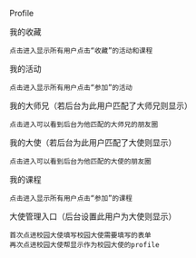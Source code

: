 Profile

我的收藏

```
点击进入显示所有用户点击“收藏”的活动和课程
```

我的活动

```
点击进入显示所有用户点击“参加”的活动
```

我的大师兄（若后台为此用户匹配了大师兄则显示）

```
点击进入可以看到后台为他匹配的大师兄的朋友圈
```

我的大使（若后台为此用户匹配了大使则显示）

```
点击进入可以看到后台为他匹配的大使的朋友圈
```

我的课程

```
点击进入显示所有用户点击“参加”的课程
```

大使管理入口（后台设置此用户为大使则显示）

```
首次点进校园大使填写校园大使需要填写的表单
再次点进校园大使帮显示作为校园大使的profile
```



